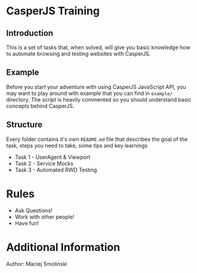 # CasperJS Training

## Introduction

This is a set of tasks that, when solved, will give you basic knowledge how to automate browsing and testing websites with CasperJS.

## Example

Before you start your adventure with using CasperJS JavaScript API, you may want to play around with example that you can find in `example/` directory.
The script is heavily commented so you should understand basic concepts behind CasperJS.

## Structure

Every folder contains it's own `README.md` file that describes the goal of the task, steps you need to take, some tips and key learnings

* Task 1 - UserAgent & Viewport
* Task 2 - Service Mocks
* Task 3 - Automated RWD Testing

# Rules

* Ask Questions!
* Work with other people!
* Have fun!

# Additional Information

Author: Maciej Smolinski
